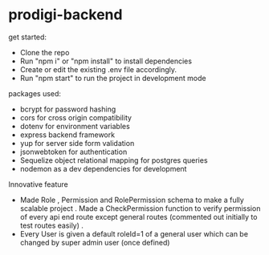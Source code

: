 # prodigi-backend

get started:
- Clone the repo
- Run "npm i" or "npm install" to install dependencies
- Create or edit the existing .env file accordingly.
- Run "npm start" to run the project in development mode


packages used:

- bcrypt for password hashing
- cors for cross origin compatibility
- dotenv for environment variables
- express backend framework
- yup for server side form validation
- jsonwebtoken for authentication
- Sequelize object relational mapping for postgres queries
- nodemon as a dev dependencies for development

Innovative feature
- Made Role , Permission and RolePermission schema to make a fully  scalable project . Made a CheckPermission function to verify permission of every api end route except general routes (commented out initially to test routes easily) . 
- Every User is given a default roleId=1 of a general user which can be changed by super admin user (once defined)


